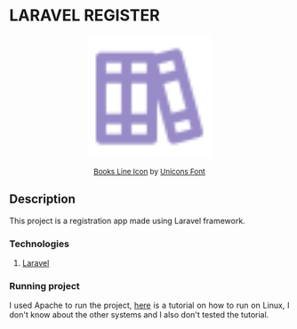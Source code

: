# LARAVEL REGISTER

<p align="center">
  <img width="220" src="./assets/books.svg">
</p>  

<p style="font-size: 13px" align="center">
  <a href="https://iconscout.com/icons/books" target="_blank">Books Line Icon</a> by <a href="https://iconscout.com/contributors/unicons" target="_blank">Unicons Font</a>
</p>

## Description

<p align="justify">
  This project is a registration app made using Laravel framework.
</p>

### Technologies

1. <a href="https://laravel.com/" >Laravel</a>

### Running project

<p align="justify">I used Apache to run the project, <a href="https://www.codecheef.org/article/how-to-deploy-laravel-project-with-apache-and-linux-server" >here</a> is a tutorial on how to run on Linux, I don't know about the other systems and I also don't tested the tutorial.</p>
